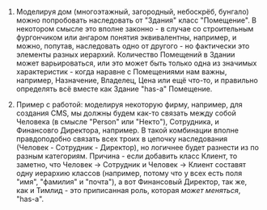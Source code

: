 1. Моделируя дом (многоэтажный, загородный, небоскрёб, бунгало) можно попробовать наследовать от "Здания" класс "Помещение". В некотором смысле это вполне законно - в случае со строительным фургончиком или ангаром понятия эквивалентны, например, и можно, попутав, наследовать одно от другого - но фактически это элементы разных иерархий. Количество Помещений в Здании может варьироваться, или это может быть только одна из значимых характеристик - когда наравне с Помещениями нам важны, например, Назначение, Владелец, Цена или ещё что-то, и правильно определять всё вместе как Здание "has-a" Помещение.


2. Пример с работой: моделируя некоторую фирму, например, для создания CMS, мы должны будем как-то связать между собой Человека (в смысле "Person" или "Некто"), Сотрудника, и Финансовго Директора, например. В такой комбинации вполне правдоподобно связать всех троих в цепочку наследования (Человек - Сотрудник - Директор), но логичнее будет разнести из по разным категориям. Причина - если добавить класс Клиент, то заметно, что Человек -> Сотрудник и Человек -> Клиент составят одну иерархию классов (например, потому что у всех есть поля "имя", "фамилия" и "почта"), а вот Финансовый Директор, так же, как и Тимлид - это приписанная роль, которая *может меняться*, "has-a".
